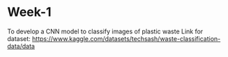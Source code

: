 # Week-1
To develop a CNN model to classify images of plastic waste
Link for dataset: https://www.kaggle.com/datasets/techsash/waste-classification-data/data
